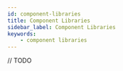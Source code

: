 ```yaml
---
id: component-libraries
title: Component Libraries
sidebar_label: Component Libraries
keywords:
    - component libraries
---
```


// TODO